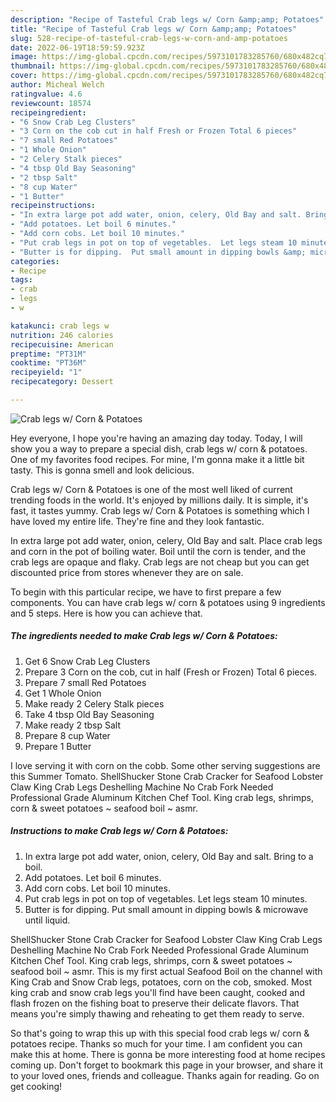 ```yaml
---
description: "Recipe of Tasteful Crab legs w/ Corn &amp;amp; Potatoes"
title: "Recipe of Tasteful Crab legs w/ Corn &amp;amp; Potatoes"
slug: 528-recipe-of-tasteful-crab-legs-w-corn-and-amp-potatoes
date: 2022-06-19T18:59:59.923Z
image: https://img-global.cpcdn.com/recipes/5973101783285760/680x482cq70/crab-legs-w-corn-potatoes-recipe-main-photo.jpg
thumbnail: https://img-global.cpcdn.com/recipes/5973101783285760/680x482cq70/crab-legs-w-corn-potatoes-recipe-main-photo.jpg
cover: https://img-global.cpcdn.com/recipes/5973101783285760/680x482cq70/crab-legs-w-corn-potatoes-recipe-main-photo.jpg
author: Micheal Welch
ratingvalue: 4.6
reviewcount: 18574
recipeingredient:
- "6 Snow Crab Leg Clusters"
- "3 Corn on the cob cut in half Fresh or Frozen Total 6 pieces"
- "7 small Red Potatoes"
- "1 Whole Onion"
- "2 Celery Stalk pieces"
- "4 tbsp Old Bay Seasoning"
- "2 tbsp Salt"
- "8 cup Water"
- "1 Butter"
recipeinstructions:
- "In extra large pot add water, onion, celery, Old Bay and salt. Bring to a boil."
- "Add potatoes. Let boil 6 minutes."
- "Add corn cobs. Let boil 10 minutes."
- "Put crab legs in pot on top of vegetables.  Let legs steam 10 minutes."
- "Butter is for dipping.  Put small amount in dipping bowls &amp; microwave until liquid."
categories:
- Recipe
tags:
- crab
- legs
- w

katakunci: crab legs w 
nutrition: 246 calories
recipecuisine: American
preptime: "PT31M"
cooktime: "PT36M"
recipeyield: "1"
recipecategory: Dessert

---
```



![Crab legs w/ Corn &amp; Potatoes](https://img-global.cpcdn.com/recipes/5973101783285760/680x482cq70/crab-legs-w-corn-potatoes-recipe-main-photo.jpg)

Hey everyone, I hope you're having an amazing day today. Today, I will show you a way to prepare a special dish, crab legs w/ corn &amp; potatoes. One of my favorites food recipes. For mine, I'm gonna make it a little bit tasty. This is gonna smell and look delicious.

Crab legs w/ Corn &amp; Potatoes is one of the most well liked of current trending foods in the world. It's enjoyed by millions daily. It is simple, it's fast, it tastes yummy. Crab legs w/ Corn &amp; Potatoes is something which I have loved my entire life. They're fine and they look fantastic.

In extra large pot add water, onion, celery, Old Bay and salt. Place crab legs and corn in the pot of boiling water. Boil until the corn is tender, and the crab legs are opaque and flaky. Crab legs are not cheap but you can get discounted price from stores whenever they are on sale.


To begin with this particular recipe, we have to first prepare a few components. You can have crab legs w/ corn &amp; potatoes using 9 ingredients and 5 steps. Here is how you can achieve that.

<!--inarticleads1-->

##### The ingredients needed to make Crab legs w/ Corn &amp; Potatoes:

1. Get 6 Snow Crab Leg Clusters
1. Prepare 3 Corn on the cob, cut in half (Fresh or Frozen) Total 6 pieces.
1. Prepare 7 small Red Potatoes
1. Get 1 Whole Onion
1. Make ready 2 Celery Stalk pieces
1. Take 4 tbsp Old Bay Seasoning
1. Make ready 2 tbsp Salt
1. Prepare 8 cup Water
1. Prepare 1 Butter


I love serving it with corn on the cobb. Some other serving suggestions are this Summer Tomato. ShellShucker Stone Crab Cracker for Seafood Lobster Claw King Crab Legs Deshelling Machine No Crab Fork Needed Professional Grade Aluminum Kitchen Chef Tool. King crab legs, shrimps, corn &amp; sweet potatoes ~ seafood boil ~ asmr. 

<!--inarticleads2-->

##### Instructions to make Crab legs w/ Corn &amp; Potatoes:

1. In extra large pot add water, onion, celery, Old Bay and salt. Bring to a boil.
1. Add potatoes. Let boil 6 minutes.
1. Add corn cobs. Let boil 10 minutes.
1. Put crab legs in pot on top of vegetables.  Let legs steam 10 minutes.
1. Butter is for dipping.  Put small amount in dipping bowls &amp; microwave until liquid.


ShellShucker Stone Crab Cracker for Seafood Lobster Claw King Crab Legs Deshelling Machine No Crab Fork Needed Professional Grade Aluminum Kitchen Chef Tool. King crab legs, shrimps, corn &amp; sweet potatoes ~ seafood boil ~ asmr. This is my first actual Seafood Boil on the channel with King Crab and Snow Crab legs, potatoes, corn on the cob, smoked. Most king crab and snow crab legs you&#39;ll find have been caught, cooked and flash frozen on the fishing boat to preserve their delicate flavors. That means you&#39;re simply thawing and reheating to get them ready to serve. 

So that's going to wrap this up with this special food crab legs w/ corn &amp; potatoes recipe. Thanks so much for your time. I am confident you can make this at home. There is gonna be more interesting food at home recipes coming up. Don't forget to bookmark this page in your browser, and share it to your loved ones, friends and colleague. Thanks again for reading. Go on get cooking!
